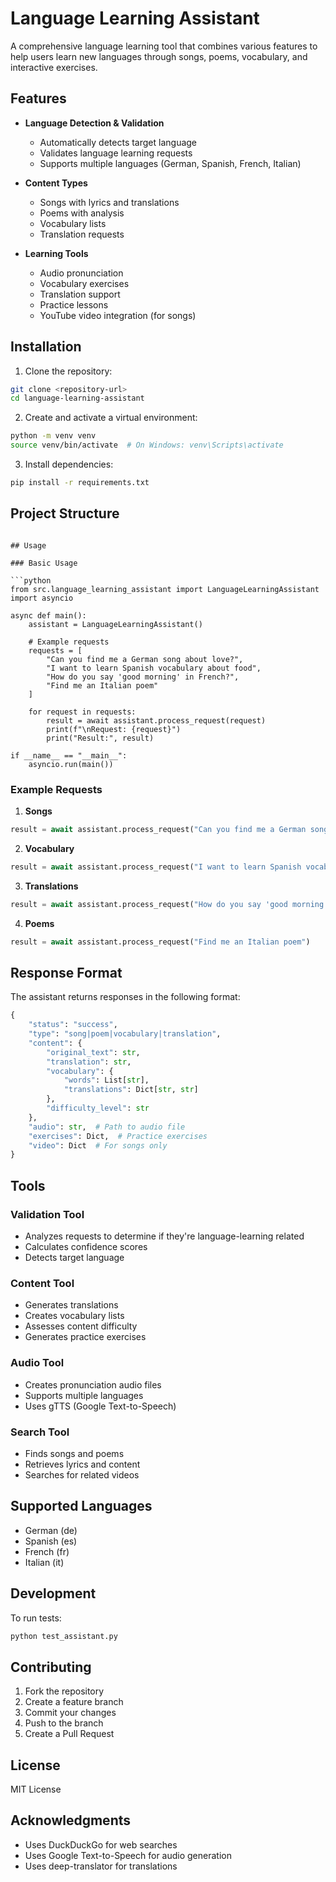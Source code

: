# Language Learning Assistant

A comprehensive language learning tool that combines various features to help users learn new languages through songs, poems, vocabulary, and interactive exercises.

## Features

- **Language Detection & Validation**
  - Automatically detects target language
  - Validates language learning requests
  - Supports multiple languages (German, Spanish, French, Italian)

- **Content Types**
  - Songs with lyrics and translations
  - Poems with analysis
  - Vocabulary lists
  - Translation requests

- **Learning Tools**
  - Audio pronunciation
  - Vocabulary exercises
  - Translation support
  - Practice lessons
  - YouTube video integration (for songs)

## Installation

1. Clone the repository:
```bash
git clone <repository-url>
cd language-learning-assistant
```

2. Create and activate a virtual environment:
```bash
python -m venv venv
source venv/bin/activate  # On Windows: venv\Scripts\activate
```

3. Install dependencies:
```bash
pip install -r requirements.txt
```

## Project Structure

```

## Usage

### Basic Usage

```python
from src.language_learning_assistant import LanguageLearningAssistant
import asyncio

async def main():
    assistant = LanguageLearningAssistant()
    
    # Example requests
    requests = [
        "Can you find me a German song about love?",
        "I want to learn Spanish vocabulary about food",
        "How do you say 'good morning' in French?",
        "Find me an Italian poem"
    ]
    
    for request in requests:
        result = await assistant.process_request(request)
        print(f"\nRequest: {request}")
        print("Result:", result)

if __name__ == "__main__":
    asyncio.run(main())
```

### Example Requests

1. **Songs**
```python
result = await assistant.process_request("Can you find me a German song about love?")
```

2. **Vocabulary**
```python
result = await assistant.process_request("I want to learn Spanish vocabulary about food")
```

3. **Translations**
```python
result = await assistant.process_request("How do you say 'good morning' in French?")
```

4. **Poems**
```python
result = await assistant.process_request("Find me an Italian poem")
```

## Response Format

The assistant returns responses in the following format:

```python
{
    "status": "success",
    "type": "song|poem|vocabulary|translation",
    "content": {
        "original_text": str,
        "translation": str,
        "vocabulary": {
            "words": List[str],
            "translations": Dict[str, str]
        },
        "difficulty_level": str
    },
    "audio": str,  # Path to audio file
    "exercises": Dict,  # Practice exercises
    "video": Dict  # For songs only
}
```

## Tools

### Validation Tool
- Analyzes requests to determine if they're language-learning related
- Calculates confidence scores
- Detects target language

### Content Tool
- Generates translations
- Creates vocabulary lists
- Assesses content difficulty
- Generates practice exercises

### Audio Tool
- Creates pronunciation audio files
- Supports multiple languages
- Uses gTTS (Google Text-to-Speech)

### Search Tool
- Finds songs and poems
- Retrieves lyrics and content
- Searches for related videos

## Supported Languages

- German (de)
- Spanish (es)
- French (fr)
- Italian (it)

## Development

To run tests:
```bash
python test_assistant.py
```

## Contributing

1. Fork the repository
2. Create a feature branch
3. Commit your changes
4. Push to the branch
5. Create a Pull Request

## License

MIT License

## Acknowledgments

- Uses DuckDuckGo for web searches
- Uses Google Text-to-Speech for audio generation
- Uses deep-translator for translations